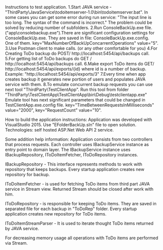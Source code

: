 Instructions to test application.
1.Start JAVA service  -"ThirdParty\JavaService\todoitemserver-1.0\bin\todoitemserver.bat". 
In some cases you can get some error during run service: "The input line is too long. The syntax of the command is      incorrect." The problem could be solved by reducing number of subfolders.
2.Run ConsoleBackUp.exe file. ("app\consolebackup.exe").There are significant configuration settings for ConsoleBackUp.exe. They are saved in file: ConsoleBackUp.exe.config. One of them. key="MaxNumberOfBackUpConcarrentOperations" value="5".
3.Use Postman client to make calls. (or any other comfortable for you)
4.For Creating ToDo backup do POST/ http://localhost:5454/api/backups call.
5.For getting list of ToDo backups do GET / http://localhost:5454/api/backups call.
6.Make export ToDo items do GET/ http://localhost:5454/api/exports/{id} where id is a number of backup. Example: "http://localhost:5454/api/exports/3"
7.Every time when app creates backup it generates new portion of users and populates JAVA service with them.
8.To emulate concurrent backup requests you can use next tool "ThirdParty\TestClientApp\". Run this tool from folder 	        "ThirdParty\TestClientApp\TestClientApp\bin\Debug\testclientapp.exe"
Emulate tool has next significant parameters that could be changed in TestClientApp.exe.config file.
key="TimeBetweenRequestsInMilliseconds" value="2000", key="RequestCount" value="10".

How to build the application instructions:
Application was developed with VisualStudio 2015. Use "EFolderBackUp.sln" file to open solution.
Technologies: self hosted ASP.Net Web API 2 service.

Some addition help information:
Application consists from two controllers that process requests. Each controller uses IBackupService instance as entry point to domain layer. 
The IBackupService instance uses IBackupRepository, IToDoItemFetcher, IToDoRepository instances.

IBackupRepository - This interface represents methods to work with repository that keeps backups. Every startup application creates new repository for backup.

IToDoItemFetcher - is used for fetching ToDo items from third part JAVA service in Stream view. Returned Stream should be closed after work with him.

IToDoRepository - is responsible for keeping ToDo items. They are saved in separated file for each backup in "ToDoRep" folder. Every startup application creates new repository for ToDo items.

IToDoItemStreamParser - It is used to iterate thought ToDo items returned by JAVA service.

For decreasing memory usage all operations with ToDo items are performed via Stream.
